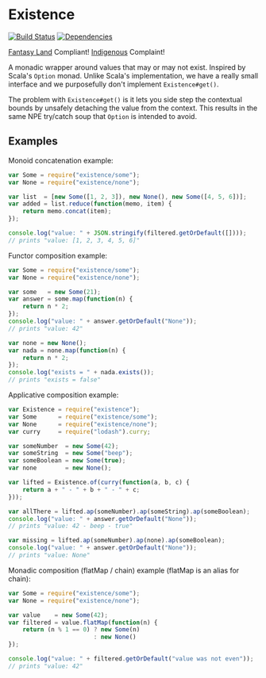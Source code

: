 Existence
=========

[![Build Status](https://travis-ci.org/JosephMoniz/existence.png?branch=master)](https://travis-ci.org/JosephMoniz/existence)
[![Dependencies](https://david-dm.org/josephmoniz/existence.png)](https://david-dm.org/josephmoniz/existence)

[Fantasy Land](https://github.com/fantasyland/fantasy-land) Compliant!
[Indigenous](https://github.com/JosephMoniz/indigenous) Complaint!

A monadic wrapper around values that may or may not exist. Inspired by
Scala's `Option` monad. Unlike Scala's implementation, we have a really
small interface and we purposefully don't implement `Existence#get()`.

The problem with `Existence#get()` is it lets you side step the contextual
bounds by unsafely detaching the value from the context. This results in
the same NPE try/catch soup that `Option` is intended to avoid.

Examples
--------

Monoid concatenation example:
```javascript
var Some = require("existence/some");
var None = require("existence/none");

var list  = [new Some([1, 2, 3]), new None(), new Some([4, 5, 6])];
var added = list.reduce(function(memo, item) {
    return memo.concat(item);
});

console.log("value: " + JSON.stringify(filtered.getOrDefault([])));
// prints "value: [1, 2, 3, 4, 5, 6]"
```

Functor composition example:
```javascript
var Some = require("existence/some");
var None = require("existence/none");

var some   = new Some(21);
var answer = some.map(function(n) {
    return n * 2;
});
console.log("value: " + answer.getOrDefault("None"));
// prints "value: 42"

var none = new None();
var nada = none.map(function(n) {
    return n * 2;
});
console.log("exists = " + nada.exists());
// prints "exists = false"
```

Applicative composition example:
```javascript
var Existence = require("existence");
var Some      = require("existence/some");
var None      = require("existence/none");
var curry     = require("lodash").curry;

var someNumber  = new Some(42);
var someString  = new Some("beep");
var someBoolean = new Some(true);
var none        = new None();

var lifted = Existence.of(curry(function(a, b, c) {
    return a + " - " + b + " - " + c;
}));

var allThere = lifted.ap(someNumber).ap(someString).ap(someBoolean);
console.log("value: " + answer.getOrDefault("None"));
// prints "value: 42 - beep - true"

var missing = lifted.ap(someNumber).ap(none).ap(someBoolean);
console.log("value: " + answer.getOrDefault("None"));
// prints "value: None"

```

Monadic composition (flatMap / chain) example (flatMap is an alias for chain):
```javascript
var Some = require("existence/some");
var None = require("existence/none");

var value    = new Some(42);
var filtered = value.flatMap(function(n) {
    return (n % 1 == 0) ? new Some(n)
                        : new None()
});

console.log("value: " + filtered.getOrDefault("value was not even"));
// prints "value: 42"
```